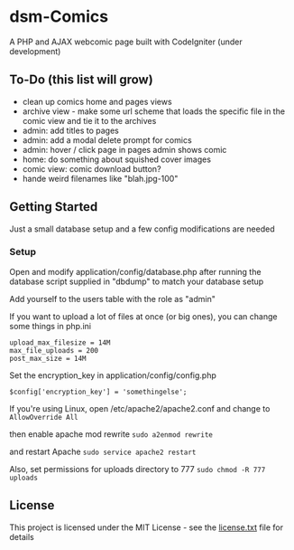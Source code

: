 # dsm-Comics
A PHP and AJAX webcomic page built with CodeIgniter (under development)

## To-Do (this list will grow)
- clean up comics home and pages views
- archive view - make some url scheme that loads the specific file in the comic view and tie it to the archives
- admin: add titles to pages
- admin: add a modal delete prompt for comics
- admin: hover / click page in pages admin shows comic
- home: do something about squished cover images
- comic view: comic download button?
- hande weird filenames like "blah.jpg-100"

## Getting Started
Just a small database setup and a few config modifications are needed

### Setup
Open and modify application/config/database.php after running the database script supplied in "dbdump" to match your database setup

Add yourself to the users table with the role as "admin"

If you want to upload a lot of files at once (or big ones), you can change some things in php.ini
```
upload_max_filesize = 14M
max_file_uploads = 200
post_max_size = 14M
```

Set the encryption_key in application/config/config.php

`$config['encryption_key'] = 'somethingelse';`

If you're using Linux, open /etc/apache2/apache2.conf and change to
`AllowOverride All`

then enable apache mod rewrite
`sudo a2enmod rewrite`

and restart Apache
`sudo service apache2 restart`

Also, set permissions for uploads directory to 777
`sudo chmod -R 777 uploads`

## License
This project is licensed under the MIT License - see the [license.txt](license.txt) file for details

